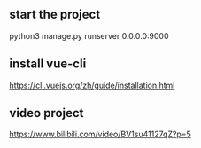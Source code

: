 ## start the project
python3 manage.py runserver 0.0.0.0:9000

## install vue-cli
https://cli.vuejs.org/zh/guide/installation.html

## video project
https://www.bilibili.com/video/BV1su41127qZ?p=5